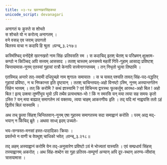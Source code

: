 ```yaml
---
title: ०३-१४ खरनखरसिंहकथा
unicode_script: devanagari
---
```

अनागतं यः कुरुते स शोभते  
स शोचते यो न करोत्य् अनागतम् ।  
वने वसन्न् एव जराम् उपागतो  
बिलस्य वाचा न कदापि हि श्रुता ॥पन्च्_३.२१७॥  


कस्मिंश्चिद् वनोद्देशे खरनखरो नाम सिंहः प्रतिवसति स्म । स कदाचिद् इतश् चेतश् च परिभ्रमन् क्षुत्क्षाम-कण्ठो न किञ्चिद् अपि सत्त्वम् आससाद । ततश् चास्तम् अनसमये महतीं गिरि-गुहाम् आसाद्य प्रविष्टश् चिन्तयामास-नूनम् एतस्यां गुहायां रात्रौ केनापि सत्त्वेनागन्तव्यम् । तन् निभृतो भूत्वा तिष्ठामि ।  

एतस्मिन्न् अन्तरे तत्-स्वामी दधिपुच्छो नाम शृगालः समायातः । स च यावत् पश्यति तावत् सिंह-पद-पद्धतिर् गुहायां प्रविष्टः, न च निष्क्रान्ता इति दृष्टवान् । ततश् चाचिन्तयत्-अहो विनष्टो ऽस्मि, नूनम् अस्यान्तर्गतेन सिंहेन भाव्यम् । तत् किं करोमि ? कथं ज्ञास्यामि ? एवं विचिन्त्य द्वारस्थः फूत्कर्तुम् आरब्धः-अहो बिल ! अहो बिल ! इत्य् उक्त्वा तूष्णींभूय भूयो ऽपि तथैव प्रत्यभाषत-भोः ! किं न स्मरसि यन् मया त्वया सह समयः कृतो ऽस्ति ? यन् मया बाह्यात् समागतेन त्वं वक्तव्यः, त्वया चाहम् आकरणीयः इति । तद् यदि मां नाह्वयसि ततो ऽहं द्वितीयं बिलं यास्यामि ।  

अथ तच् छ्रुत्वा सिंहश् चिन्तितवान्-नूनम् एषा गुहास्य समागतस्य सदा समाह्वानं करोति । परम् अद्य मद्-भयान् न किंचिद् ब्रूते । अथवा साध्व् इदम् उच्यते-  

भय-सन्त्रस्त-मनसां हस्त-पादादिकाः क्रियाः ।  
प्रवर्तन्ते न वाणी च वेपथुश् चाधिको भवेत् ॥पन्च्_३.२१८॥  

तद् अहम् अस्याह्वानं करोमि येन तद्-अनुसारेण प्रविष्टो ऽयं मे भोज्यतां यास्यति । एवं सम्प्रधार्य सिंहस् तस्याह्वानम् अकरोत् । अथ सिंह-शब्देन सा गुहा प्रतिरव-सम्पूर्णा अन्यान् अपि दूर-स्थान् अरण्य-जीवांस् त्रासयामास ।  
